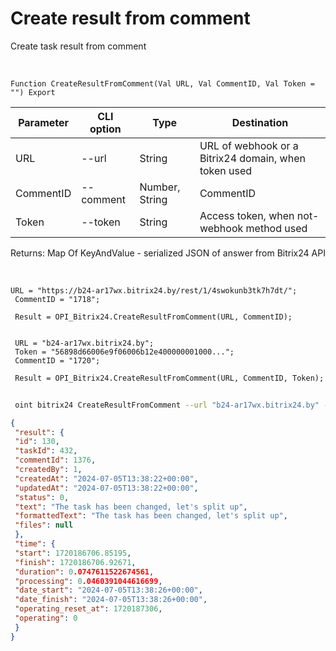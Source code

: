 ﻿---
sidebar_position: 7
---

# Create result from comment
 Create task result from comment


<br/>


`Function CreateResultFromComment(Val URL, Val CommentID, Val Token = "") Export`

 | Parameter | CLI option | Type | Destination |
 |-|-|-|-|
 | URL | --url | String | URL of webhook or a Bitrix24 domain, when token used |
 | CommentID | --comment | Number, String | CommentID |
 | Token | --token | String | Access token, when not-webhook method used |

 
 Returns: Map Of KeyAndValue - serialized JSON of answer from Bitrix24 API

<br/>




```bsl title="Code example"
URL = "https://b24-ar17wx.bitrix24.by/rest/1/4swokunb3tk7h7dt/";
 CommentID = "1718";
 
 Result = OPI_Bitrix24.CreateResultFromComment(URL, CommentID);
 
 
 URL = "b24-ar17wx.bitrix24.by";
 Token = "56898d66006e9f06006b12e400000001000...";
 CommentID = "1720";
 
 Result = OPI_Bitrix24.CreateResultFromComment(URL, CommentID, Token);
```
	


```sh title="CLI command example"
 
 oint bitrix24 CreateResultFromComment --url "b24-ar17wx.bitrix24.by" --comment "1720" --token "56898d66006e9f06006b12e400000001000..."

```

```json title="Result"
{
 "result": {
 "id": 130,
 "taskId": 432,
 "commentId": 1376,
 "createdBy": 1,
 "createdAt": "2024-07-05T13:38:22+00:00",
 "updatedAt": "2024-07-05T13:38:22+00:00",
 "status": 0,
 "text": "The task has been changed, let's split up",
 "formattedText": "The task has been changed, let's split up",
 "files": null
 },
 "time": {
 "start": 1720186706.85195,
 "finish": 1720186706.92671,
 "duration": 0.0747611522674561,
 "processing": 0.0460391044616699,
 "date_start": "2024-07-05T13:38:26+00:00",
 "date_finish": "2024-07-05T13:38:26+00:00",
 "operating_reset_at": 1720187306,
 "operating": 0
 }
}
```
